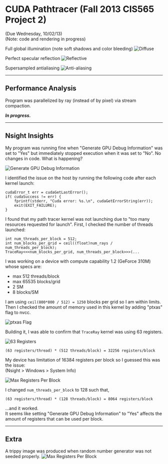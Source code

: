 
CUDA Pathtracer (Fall 2013 CIS565 Project 2)
============================================

(Due Wednesday, 10/02/13)  
(Note: code and rendering in progress)

Full global illumination (note soft shadows and color bleeding)
![Diffuse](https://raw.github.com/takfuruya/Project2-Pathtracer/master/renders/color_bleeding.0.8.bmp)

Perfect specular reflection
![Reflective](https://raw.github.com/takfuruya/Project2-Pathtracer/master/renders/color_bleeding.0.10.bmp)

Supersampled antialiasing
![Anti-aliasing](https://raw.github.com/takfuruya/Project2-Pathtracer/master/anti-aliasing.png)

-------------------------------------------------------------------------------
Performance Analysis
-------------------------------------------------------------------------------
Program was parallelized by ray (instead of by pixel) via stream compaction.  

***In progress.***

-------------------------------------------------------------------------------
Nsight Insights
-------------------------------------------------------------------------------

My program was running fine when "Generate GPU Debug Information" was set to "Yes" but immediately
stopped execution when it was set to "No". No changes in code. What is happening?

![Generate GPU Debug Information](https://raw.github.com/takfuruya/Project2-Pathtracer/master/1.png)

I identified the issue on the host by running the following code after each kernel launch:

	cudaError_t err = cudaGetLastError();
	if( cudaSuccess != err) {
		fprintf(stderr, "Cuda error: %s.\n", cudaGetErrorString(err)); 
		exit(EXIT_FAILURE);
	}

I found that my path tracer kernel was not launching due to "too many resources requested for launch".
First, I checked the number of threads launched:

	int num_threads_per_block = 512;
	int num_blocks_per_grid = ceil((float)num_rays / num_threads_per_block);
	TraceRay<<<num_blocks_per_grid, num_threads_per_block>>>(...

I was working on a device with compute capability 1.2 (GeForce 310M) whose specs are:

 - max 512 threads/block
 - max 65535 blocks/grid
 - 2 SM
 - 8 blocks/SM

I am using ```ceil(800*800 / 512) = 1250``` blocks per grid so I am within limits.
Then I checked the amount of memory used in this kernel by adding "ptxas" flag to nvcc.

![ptxas Flag](https://raw.github.com/takfuruya/Project2-Pathtracer/master/2.png)

Building it, I was able to confirm that ```TraceRay``` kernel was using 63 registers.

![63 Registers](https://raw.github.com/takfuruya/Project2-Pathtracer/master/3.png)

	(63 registers/thread) * (512 threads/block) = 32256 registers/block

My device has limitation of 16384 registers per block so I guessed this was the issue:  
(Nsight > Windows > System Info)

![Max Registers Per Block](https://raw.github.com/takfuruya/Project2-Pathtracer/master/4.png)

I changed ```num_threads_per_block``` to 128 such that,

	(63 registers/thread) * (128 threads/block) = 8064 registers/block

...and it worked.  
It seems like setting "Generate GPU Debug Information" to "Yes" affects the amount of registers
that can be used per block.


-------------------------------------------------------------------------------
Extra
-------------------------------------------------------------------------------

A trippy image was produced when random number generator was not seeded properly.
![Max Registers Per Block](https://raw.github.com/takfuruya/Project2-Pathtracer/master/trippy.png)
